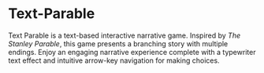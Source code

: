 # Text-Parable
 Text Parable is a text-based interactive narrative game. Inspired by *The Stanley Parable*, this game presents a branching story with multiple endings. Enjoy an engaging narrative experience complete with a typewriter text effect and intuitive arrow-key navigation for making choices.
